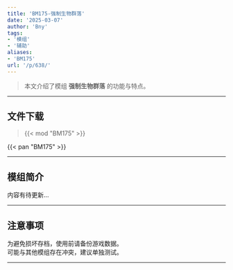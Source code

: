 ```yaml
---
title: 'BM175-强制生物群落'
date: '2025-03-07'
author: 'Bny'
tags:
- '模组'
- '辅助'
aliases:
- 'BM175'
url: '/p/638/'
---
```


> 本文介绍了模组 **强制生物群落** 的功能与特点。

---

## 文件下载  

> {{< mod "BM175" >}}  

{{< pan "BM175" >}}  

---

## 模组简介

>  
内容有待更新...  

---

## 注意事项

>  
为避免损坏存档，使用前请备份游戏数据。  
可能与其他模组存在冲突，建议单独测试。  

---

